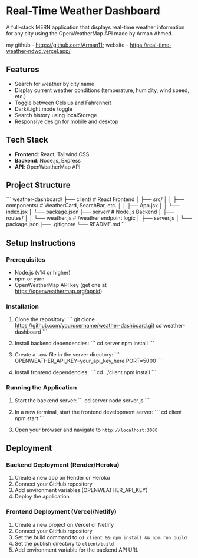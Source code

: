# Real-Time Weather Dashboard

A full-stack MERN application that displays real-time weather information for any city using the OpenWeatherMap API made by Arman Ahmed.

my github - https://github.com/Arman11r
website - https://real-time-weather-ndwd.vercel.app/


## Features

- Search for weather by city name
- Display current weather conditions (temperature, humidity, wind speed, etc.)
- Toggle between Celsius and Fahrenheit
- Dark/Light mode toggle
- Search history using localStorage
- Responsive design for mobile and desktop

## Tech Stack

- **Frontend**: React, Tailwind CSS
- **Backend**: Node.js, Express
- **API**: OpenWeatherMap API

## Project Structure

\`\`\`
weather-dashboard/
├── client/               # React Frontend
│   ├── src/
│   │   ├── components/   # WeatherCard, SearchBar, etc.
│   │   ├── App.jsx
│   │   └── index.jsx
│   └── package.json
├── server/               # Node.js Backend
│   ├── routes/
│   │   └── weather.js    # /weather endpoint logic
│   ├── server.js
│   └── package.json
├── .gitignore
└── README.md
\`\`\`

## Setup Instructions

### Prerequisites

- Node.js (v14 or higher)
- npm or yarn
- OpenWeatherMap API key (get one at https://openweathermap.org/appid)

### Installation

1. Clone the repository:
   \`\`\`
   git clone https://github.com/yourusername/weather-dashboard.git
   cd weather-dashboard
   \`\`\`

2. Install backend dependencies:
   \`\`\`
   cd server
   npm install
   \`\`\`

3. Create a `.env` file in the server directory:
   \`\`\`
   OPENWEATHER_API_KEY=your_api_key_here
   PORT=5000
   \`\`\`

4. Install frontend dependencies:
   \`\`\`
   cd ../client
   npm install
   \`\`\`

### Running the Application

1. Start the backend server:
   \`\`\`
   cd server
   node server.js
   \`\`\`

2. In a new terminal, start the frontend development server:
   \`\`\`
   cd client
   npm start
   \`\`\`

3. Open your browser and navigate to `http://localhost:3000`

## Deployment

### Backend Deployment (Render/Heroku)

1. Create a new app on Render or Heroku
2. Connect your GitHub repository
3. Add environment variables (OPENWEATHER_API_KEY)
4. Deploy the application

### Frontend Deployment (Vercel/Netlify)

1. Create a new project on Vercel or Netlify
2. Connect your GitHub repository
3. Set the build command to `cd client && npm install && npm run build`
4. Set the publish directory to `client/build`
5. Add environment variable for the backend API URL


